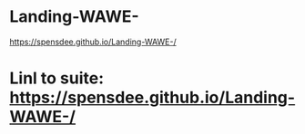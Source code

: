 # Landing-WAWE-
https://spensdee.github.io/Landing-WAWE-/


# Linl to suite: https://spensdee.github.io/Landing-WAWE-/ #

